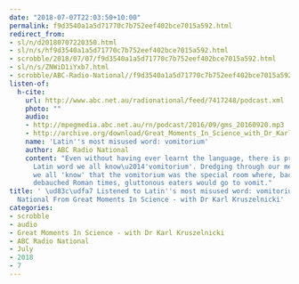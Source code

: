 ```yaml
---
date: "2018-07-07T22:03:50+10:00"
permalink: f9d3540a1a5d71770c7b752eef402bce7015a592.html
redirect_from:
- sl/n/d20180707220350.html
- sl/n/s/hf9d3540a1a5d71770c7b752eef402bce7015a592.html
- scrobble/2018/07/07/f9d3540a1a5d71770c7b752eef402bce7015a592.html
- sl/n/s/ZNWiD1iYxb7.html
- scrobble/ABC-Radio-National//f9d3540a1a5d71770c7b752eef402bce7015a592.html
listen-of:
  h-cite:
    url: http://www.abc.net.au/radionational/feed/7417248/podcast.xml
    photo: ""
    audio:
    - http://mpegmedia.abc.net.au/rn/podcast/2016/09/gms_20160920.mp3
    - http://archive.org/download/Great_Moments_In_Science_with_Dr_Karl_Kruszelnicki-Podcast-by-ABC_Radio_National/Latins_most_misused_word_vomitorium.mp3
    name: 'Latin''s most misused word: vomitorium'
    author: ABC Radio National
    content: "Even without having ever learnt the language, there is probably one
      Latin word we all know\u2014'vomitorium'. Dredging through our memory banks,
      we all 'know' that the vomitorium was the special room where, back in rather
      debauched Roman times, gluttonous eaters would go to vomit."
title: ' \ud83c\udfa7 Listened to Latin''s most misused word: vomitorium by ABC Radio
  National From Great Moments In Science - with Dr Karl Kruszelnicki'
categories:
- scrobble
- audio
- Great Moments In Science - with Dr Karl Kruszelnicki
- ABC Radio National
- July
- 2018
- 7
---
```

